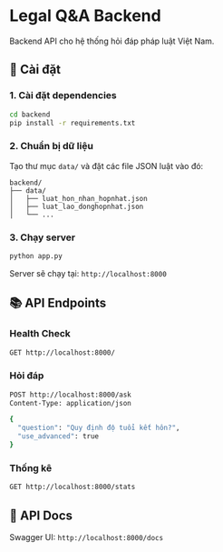 # Legal Q&A Backend

Backend API cho hệ thống hỏi đáp pháp luật Việt Nam.

## 🚀 Cài đặt

### 1. Cài đặt dependencies

```bash
cd backend
pip install -r requirements.txt
```

### 2. Chuẩn bị dữ liệu

Tạo thư mục `data/` và đặt các file JSON luật vào đó:

```
backend/
├── data/
│   ├── luat_hon_nhan_hopnhat.json
│   ├── luat_lao_donghopnhat.json
│   └── ...
```

### 3. Chạy server

```bash
python app.py
```

Server sẽ chạy tại: `http://localhost:8000`

## 📚 API Endpoints

### Health Check
```bash
GET http://localhost:8000/
```

### Hỏi đáp
```bash
POST http://localhost:8000/ask
Content-Type: application/json

{
  "question": "Quy định độ tuổi kết hôn?",
  "use_advanced": true
}
```

### Thống kê
```bash
GET http://localhost:8000/stats
```

## 📖 API Docs

Swagger UI: `http://localhost:8000/docs`

